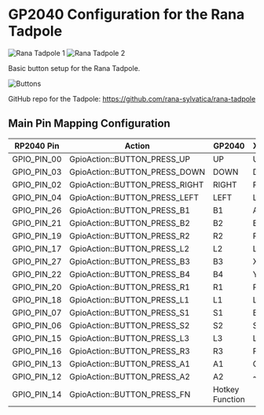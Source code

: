 # GP2040 Configuration for the Rana Tadpole

![Rana Tadpole 1](assets/RanaTadpole1.jpg)
![Rana Tadpole 2](assets/RanaTadpole2.jpg)

Basic button setup for the Rana Tadpole.

![Buttons](assets/RanaTadpole_buttons.png)

GitHub repo for the Tadpole:
https://github.com/rana-sylvatica/rana-tadpole

## Main Pin Mapping Configuration

| RP2040 Pin | Action                        | GP2040 | Xinput | Switch | PS3/4/5  | Dinput | Arcade |
|------------|-------------------------------|--------|--------|--------|----------|--------|--------|
| GPIO_PIN_00| GpioAction::BUTTON_PRESS_UP   | UP     | UP     | UP      | UP      | UP     | UP     |
| GPIO_PIN_03| GpioAction::BUTTON_PRESS_DOWN | DOWN   | DOWN   | DOWN    | DOWN    | DOWN   | DOWN   |
| GPIO_PIN_02| GpioAction::BUTTON_PRESS_RIGHT| RIGHT  | RIGHT  | RIGHT   | RIGHT   | RIGHT  | RIGHT  |
| GPIO_PIN_04| GpioAction::BUTTON_PRESS_LEFT | LEFT   | LEFT   | LEFT    | LEFT    | LEFT   | LEFT   |
| GPIO_PIN_26| GpioAction::BUTTON_PRESS_B1   | B1     | A      | B       | Cross   | 2      | K1     |
| GPIO_PIN_21| GpioAction::BUTTON_PRESS_B2   | B2     | B      | A       | Circle  | 3      | K2     |
| GPIO_PIN_19| GpioAction::BUTTON_PRESS_R2   | R2     | RT     | ZR      | R2      | 8      | K3     |
| GPIO_PIN_17| GpioAction::BUTTON_PRESS_L2   | L2     | LT     | ZL      | L2      | 7      | K4     |
| GPIO_PIN_27| GpioAction::BUTTON_PRESS_B3   | B3     | X      | Y       | Square  | 1      | P1     |
| GPIO_PIN_22| GpioAction::BUTTON_PRESS_B4   | B4     | Y      | X       | Triangle| 4      | P2     |
| GPIO_PIN_20| GpioAction::BUTTON_PRESS_R1   | R1     | RB     | R       | R1      | 6      | P3     |
| GPIO_PIN_18| GpioAction::BUTTON_PRESS_L1   | L1     | LB     | L       | L1      | 5      | P4     |
| GPIO_PIN_07| GpioAction::BUTTON_PRESS_S1   | S1     | Back   | Minus   | Select  | 9      | Coin   |
| GPIO_PIN_06| GpioAction::BUTTON_PRESS_S2   | S2     | Start  | Plus    | Start   | 10     | Start  |
| GPIO_PIN_15| GpioAction::BUTTON_PRESS_L3   | L3     | LS     | LS      | L3      | 11     | LS     |
| GPIO_PIN_16| GpioAction::BUTTON_PRESS_R3   | R3     | RS     | RS      | R3      | 12     | RS     |
| GPIO_PIN_13| GpioAction::BUTTON_PRESS_A1   | A1     | Guide  | Home    | PS      | 13     | ~      |
| GPIO_PIN_12| GpioAction::BUTTON_PRESS_A2   | A2     | ~      | Capture | ~       | 14     | ~      |
| GPIO_PIN_14| GpioAction::BUTTON_PRESS_FN   | Hotkey Function |  | | | | |